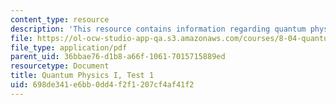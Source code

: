 ```yaml
---
content_type: resource
description: 'This resource contains information regarding quantum physics: Test 1.'
file: https://ol-ocw-studio-app-qa.s3.amazonaws.com/courses/8-04-quantum-physics-i-spring-2016/698de341e6bb0dd4f2f1207cf4af41f2_MIT8_04S16_Test1_Fall2015.pdf
file_type: application/pdf
parent_uid: 36bbae76-d1b8-a66f-1061-7015715889ed
resourcetype: Document
title: Quantum Physics I, Test 1
uid: 698de341-e6bb-0dd4-f2f1-207cf4af41f2
---
```

